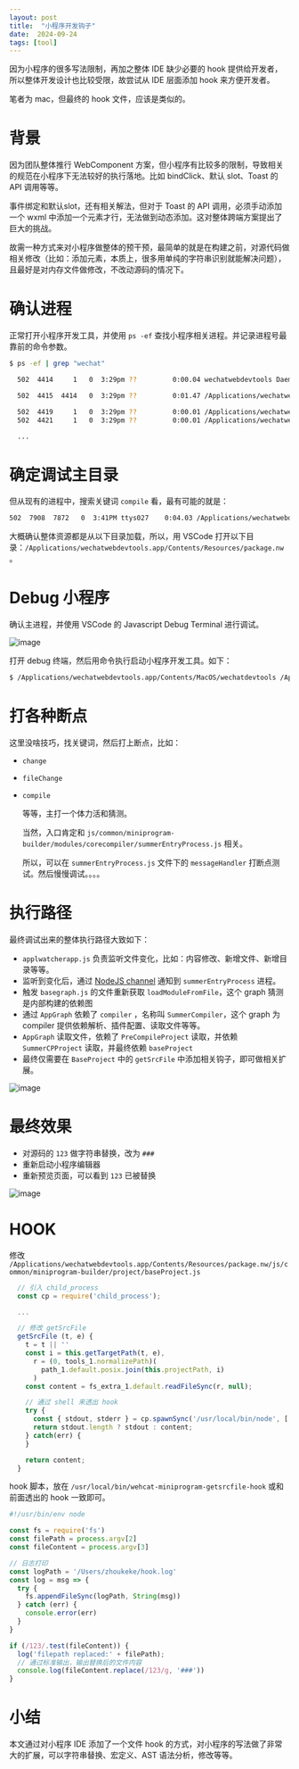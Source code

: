 ```yaml
---
layout: post
title:  "小程序开发钩子"
date:  2024-09-24
tags: [tool]
---
```


  因为小程序的很多写法限制，再加之整体 IDE 缺少必要的 hook 提供给开发者，所以整体开发设计也比较受限，故尝试从 IDE 层面添加 hook 来方便开发者。

  笔者为 mac，但最终的 hook 文件，应该是类似的。

# 背景

  因为团队整体推行 WebComponent 方案，但小程序有比较多的限制，导致相关的规范在小程序下无法较好的执行落地。比如 bindClick、默认 slot、Toast 的 API 调用等等。

  事件绑定和默认slot，还有相关解法，但对于 Toast 的 API 调用，必须手动添加一个 wxml 中添加一个元素才行，无法做到动态添加。这对整体跨端方案提出了巨大的挑战。

  故需一种方式来对小程序做整体的预干预，最简单的就是在构建之前，对源代码做相关修改（比如：添加元素，本质上，很多用单纯的字符串识别就能解决问题），且最好是对内存文件做修改，不改动源码的情况下。

# 确认进程

  正常打开小程序开发工具，并使用 `ps -ef` 查找小程序相关进程。并记录进程号最靠前的命令参数。

```sh
$ ps -ef | grep "wechat"

  502  4414     1   0  3:29pm ??         0:00.04 wechatwebdevtools Daemon

  502  4415  4414   0  3:29pm ??         0:01.47 /Applications/wechatwebdevtools.app/Contents/MacOS/wechatdevtools /Applications/wechatwebdevtools.app/Contents/Resources/package.nw -load-extension=/Users/zhoukeke/Library/Application Support/微信开发者工具/50a7d9210159a32f006158795f893857/WeappPlugin --custom-devtools-frontend=file:///Users/zhoukeke/Library/Application Support/%E5%BE%AE%E4%BF%A1%E5%BC%80%E5%8F%91%E8%80%85%E5%B7%A5%E5%85%B7/50a7d9210159a32f006158795f893857/WeappPlugin/inspector --user-data-dir=/Users/zhoukeke/Library/Application Support/微信开发者工具/50a7d9210159a32f006158795f893857 --package-dir=/Applications/wechatwebdevtools.app/Contents/Resources/package.nw --app-session-id=#########此处是你自己的sessionid#########

  502  4419     1   0  3:29pm ??         0:00.01 /Applications/wechatwebdevtools.app/Contents/Frameworks/nwjs Framework.framework/Versions/91.0.4472.114/Helpers/chrome_crashpad_handler --monitor-self --monitor-self-annotation=ptype=crashpad-handler --database=/Users/zhoukeke/Library/Application Support/微信开发者工具/Crashpad --metrics-dir=/Users/zhoukeke/Library/Application Support/微信开发者工具 --annotation=plat=OS X --annotation=prod=微信开发者工具 --annotation=ver=1.06.2402040 --handshake-fd=9
  502  4421     1   0  3:29pm ??         0:00.01 /Applications/wechatwebdevtools.app/Contents/Frameworks/nwjs Framework.framework/Versions/91.0.4472.114/Helpers/chrome_crashpad_handler --no-periodic-tasks --monitor-self-annotation=ptype=crashpad-handler --database=/Users/zhoukeke/Library/Application Support/微信开发者工具/Crashpad --annotation=plat=OS X --annotation=prod=微信开发者工具 --annotation=ver=1.06.2402040 --handshake-fd=4

  ...
```
# 确定调试主目录

  但从现有的进程中，搜索关键词 `compile` 看，最有可能的就是：

```sh
502  7908  7872   0  3:41PM ttys027    0:04.03 /Applications/wechatwebdevtools.app/Contents/Frameworks/nwjs Framework.framework/Versions/91.0.4472.114/Helpers/wechatwebdevtools Helper (Renderer).app/Contents/MacOS/node /Applications/wechatwebdevtools.app/Contents/Resources/package.nw/js/common/miniprogram-builder/modules/corecompiler/summerEntryProcess.js --expose-gc
```

  大概确认整体资源都是从以下目录加载，所以，用 VSCode 打开以下目录：`/Applications/wechatwebdevtools.app/Contents/Resources/package.nw`。

# Debug 小程序

  确认主进程，并使用 VSCode 的 Javascript Debug Terminal 进行调试。

  ![image](https://github.com/user-attachments/assets/1df91d4f-9b19-4e17-b4c8-58a262e14cd6)

  打开 debug 终端，然后用命令执行启动小程序开发工具。如下：

```sh
$ /Applications/wechatwebdevtools.app/Contents/MacOS/wechatdevtools /Applications/wechatwebdevtools.app/Contents/Resources/package.nw -load-extension="/Users/zhoukeke/Library/Application Support/微信开发者工具/50a7d9210159a32f006158795f893857/WeappPlugin" --custom-devtools-frontend="file:///Users/zhoukeke/Library/Application Support/%E5%BE%AE%E4%BF%A1%E5%BC%80%E5%8F%91%E8%80%85%E5%B7%A5%E5%85%B7/50a7d9210159a32f006158795f893857/WeappPlugin/inspector" --user-data-dir="/Users/zhoukeke/Library/Application Support/微信开发者工具/50a7d9210159a32f006158795f893857" --package-dir=/Applications/wechatwebdevtools.app/Contents/Resources/package.nw --app-session-id=#########此处是你自己的sessionid#########
```


# 打各种断点

  这里没啥技巧，找关键词，然后打上断点，比如：
* `change`
* `fileChange`
* `compile`

  等等，主打一个体力活和猜测。

  当然，入口肯定和 `js/common/miniprogram-builder/modules/corecompiler/summerEntryProcess.js` 相关。

  所以，可以在 `summerEntryProcess.js` 文件下的 `messageHandler` 打断点测试。然后慢慢调试。。。。


# 执行路径

最终调试出来的整体执行路径大致如下：

* `applwatcherapp.js` 负责监听文件变化，比如：内容修改、新增文件、新增目录等等。
* 监听到变化后，通过 [NodeJS channel](https://nodejs.org/api/diagnostics_channel.html) 通知到 `summerEntryProcess` 进程。
* 触发 `basegraph.js` 的文件重新获取 `loadModuleFromFile`，这个 graph 猜测是内部构建的依赖图
* 通过 `AppGraph` 依赖了 `compiler` ，名称叫 `SummerCompiler`，这个 graph 为 compiler 提供依赖解析、插件配置、读取文件等等。
* `AppGraph` 读取文件，依赖了 `PreCompileProject` 读取，并依赖 `SummerCPProject` 读取，并最终依赖 `baseProject`
* 最终仅需要在 `BaseProject` 中的 `getSrcFile` 中添加相关钩子，即可做相关扩展。

![image](https://github.com/user-attachments/assets/37f56335-d801-48dc-be38-331ca5d687c7)


# 最终效果

* 对源码的 `123` 做字符串替换，改为 `###`
* 重新启动小程序编辑器
* 重新预览页面，可以看到 `123` 已被替换

![image](https://github.com/user-attachments/assets/6d1fc865-a443-4c89-be17-fbb9e8dc4926)


# HOOK

  修改 `/Applications/wechatwebdevtools.app/Contents/Resources/package.nw/js/common/miniprogram-builder/project/baseProject.js`

```js
  // 引入 child_process
  const cp = require('child_process');

  ...

  // 修改 getSrcFile
  getSrcFile (t, e) {
    t = t || ''
    const i = this.getTargetPath(t, e),
      r = (0, tools_1.normalizePath)(
        path_1.default.posix.join(this.projectPath, i)
      )
    const content = fs_extra_1.default.readFileSync(r, null);

    // 通过 shell 来透出 hook
    try {
      const { stdout, stderr } = cp.spawnSync('/usr/local/bin/node', ['/usr/local/bin/wehcat-miniprogram-getsrcfile-hook', r, String(content)])
      return stdout.length ? stdout : content;
    } catch(err) {
    }

    return content;
  }
```

  hook 脚本，放在 `/usr/local/bin/wehcat-miniprogram-getsrcfile-hook` 或和前面透出的 hook 一致即可。

```js
#!/usr/bin/env node

const fs = require('fs')
const filePath = process.argv[2]
const fileContent = process.argv[3]

// 日志打印
const logPath = '/Users/zhoukeke/hook.log'
const log = msg => {
  try {
    fs.appendFileSync(logPath, String(msg))
  } catch (err) {
    console.error(err)
  }
}

if (/123/.test(fileContent)) {
  log('filepath replaced:' + filePath);
  // 通过标准输出，输出替换后的文件内容
  console.log(fileContent.replace(/123/g, '###'))
}
```

# 小结

  本文通过对小程序 IDE 添加了一个文件 hook 的方式，对小程序的写法做了非常大的扩展，可以字符串替换、宏定义、AST 语法分析，修改等等。
